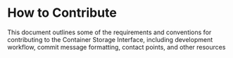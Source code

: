 # How to Contribute

This document outlines some of the requirements and conventions for contributing to the Container Storage Interface, including development workflow, commit message formatting, contact points, and other resources